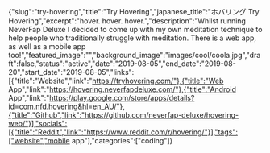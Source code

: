 {"slug":"try-hovering","title":"Try Hovering","japanese_title":"ホバリング Try Hovering","excerpt":"hover. hover. hover.","description":"Whilst running NeverFap Deluxe I decided to come up with my own meditation technique to help people who traditionally struggle with meditation. There is a web app, as well as a mobile app too!","featured_image":"","background_image":"images/cool/coola.jpg","draft":false,"status":"active","date":"2019-08-05","end_date":"2019-08-20","start_date":"2019-08-05","links":[{"title":"Website","link":"https://tryhovering.com/"},{"title":"Web App","link":"https://hovering.neverfapdeluxe.com/"},{"title":"Android App","link":"https://play.google.com/store/apps/details?id=com.nfd.hovering&hl=en_AU/"},{"title":"Github","link":"https://github.com/neverfap-deluxe/hovering-web/"}],"socials":[{"title":"Reddit","link":"https://www.reddit.com/r/hovering/"}],"tags":["website","mobile app"],"categories":["coding"]}